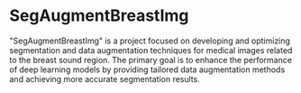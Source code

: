 # SegAugmentBreastImg
"SegAugmentBreastImg" is a project focused on developing and optimizing segmentation and data augmentation techniques for medical images related to the breast sound region. The primary goal is to enhance the performance of deep learning models by providing tailored data augmentation methods and achieving more accurate segmentation results.
